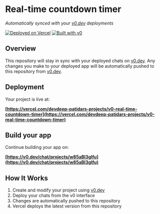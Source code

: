 # Real-time countdown timer

*Automatically synced with your [v0.dev](https://v0.dev) deployments*

[![Deployed on Vercel](https://img.shields.io/badge/Deployed%20on-Vercel-black?style=for-the-badge&logo=vercel)](https://vercel.com/devdeep-patidars-projects/v0-real-time-countdown-timer)
[![Built with v0](https://img.shields.io/badge/Built%20with-v0.dev-black?style=for-the-badge)](https://v0.dev/chat/projects/w85aBI3glfu)

## Overview

This repository will stay in sync with your deployed chats on [v0.dev](https://v0.dev).
Any changes you make to your deployed app will be automatically pushed to this repository from [v0.dev](https://v0.dev).

## Deployment

Your project is live at:

**[https://vercel.com/devdeep-patidars-projects/v0-real-time-countdown-timer](https://vercel.com/devdeep-patidars-projects/v0-real-time-countdown-timer)**

## Build your app

Continue building your app on:

**[https://v0.dev/chat/projects/w85aBI3glfu](https://v0.dev/chat/projects/w85aBI3glfu)**

## How It Works

1. Create and modify your project using [v0.dev](https://v0.dev)
2. Deploy your chats from the v0 interface
3. Changes are automatically pushed to this repository
4. Vercel deploys the latest version from this repository
